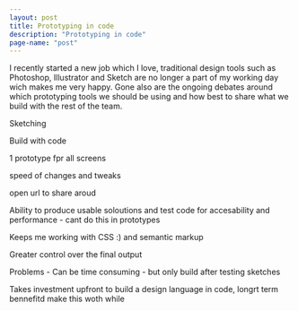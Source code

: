 ```yaml
---
layout: post
title: Prototyping in code
description: "Prototyping in code"
page-name: "post"
---
```



I recently started a new job which I love, traditional design tools such as Photoshop, Illustrator and Sketch are no longer a part of my working day wich makes me very happy. Gone also are the ongoing debates around which prototyping tools we should be using and how best to share what we build with the rest of the team.

Sketching

Build with code

1 prototype fpr all screens

speed of changes and tweaks

open url to share aroud

Ability to produce usable soloutions and test code for accesability and performance - cant do this in prototypes

Keeps me working with CSS :) and semantic markup

Greater control over the final output

Problems - Can be time consuming - but only build after testing sketches

Takes investment upfront to build a design language in code, longrt term bennefitd make this woth while
